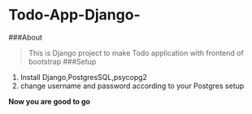 # Todo-App-Django-
###About
>This is Django project to make Todo application with frontend of bootstrap 
###Setup
1. Install Django,PostgresSQL,psycopg2
2. change username and password according to your Postgres setup

**Now you are good to go**

